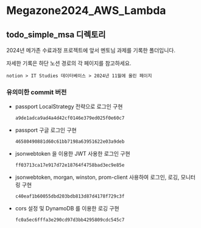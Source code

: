 # Megazone2024_AWS_Lambda

## todo_simple_msa 디렉토리
2024년 메가존 수료과정 프로젝트에 앞서 멘토님 과제를 기록한 폴더입니다.

자세한 기록은 하단 노션 경로의 각 페이지를 참고하세요.
```
notion > IT Studies 데이터베이스 > 2024년 11월에 올린 페이지
```

### 유의미한 commit 버전
* passport LocalStrategy 전략으로 로그인 구현 

    ```a9de1adca9ad4a4d42cf0146e379ed025f0e60c7```
* passport 구글 로그인 구현

    ```46580490881d60c61bb7198a63951622e03a9deb```

* jsonwebtoken 을 이용한 JWT 사용한 로그인 구현

    ```ff03713ca17e917d72e18764f4758bad3ec9e85e```

* jsonwebtoken, morgan, winston, prom-client 사용하여 로그인, 로깅, 모니터링 구현

  ```c40eaf1b60055dbd203bdb813d87d4178f729c3f```
* cors 설정 및 DynamoDB 를 이용한 로깅 구현

    ```fc0a5ec6fffa3e290cd97d3bb4295809cdc545c7```

